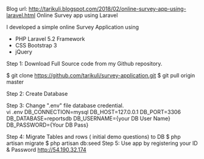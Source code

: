 Blog url: http://tarikuli.blogspot.com/2018/02/online-survey-app-using-laravel.html
Online Survey app using Laravel


I developed a simple online Survey Application using
- PHP Laravel 5.2 Framework
- CSS Bootstrap 3
- jQuery


Step 1: Download Full Source code from my Github repository.

$ git clone https://github.com/tarikuli/survey-application.git
$ git pull origin master 


Step 2: Create Database


Step 3: Change ".env" file database credential.  
vi .env
DB_CONNECTION=mysql
DB_HOST=127.0.0.1
DB_PORT=3306
DB_DATABASE=reportsdb
DB_USERNAME={your DB User Name}
DB_PASSWORD={Your DB Pass}

Step 4: Migrate Tables and rows ( initial demo questions) to DB
$ php artisan migrate
$ php artisan db:seed
Step 5: Use app by registering your ID & Password
http://54.190.32.174
